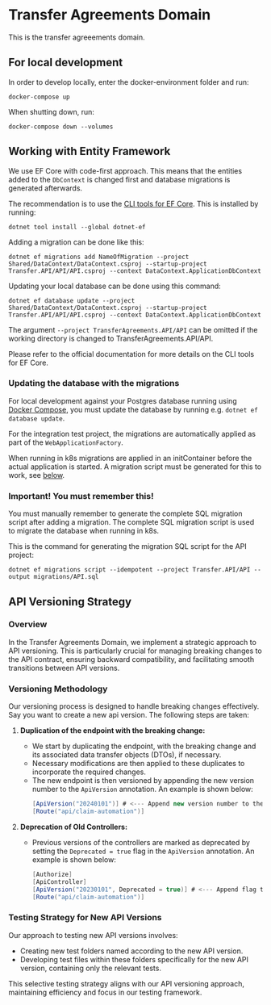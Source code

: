 # Transfer Agreements Domain
This is the transfer agreeements domain.

## For local development<a id="docker-compose"></a>

In order to develop locally, enter the docker-environment folder and run:

```shell
docker-compose up
```

When shutting down, run:

```shell
docker-compose down --volumes
```

## Working with Entity Framework

We use EF Core with code-first approach. This means that the entities added to the `DbContext` is changed first and database migrations is generated afterwards.

The recommendation is to use the [CLI tools for EF Core](https://learn.microsoft.com/en-us/ef/core/cli/dotnet). This is installed by running:

```shell
dotnet tool install --global dotnet-ef
```

Adding a migration can be done like this:

```shell
dotnet ef migrations add NameOfMigration --project Shared/DataContext/DataContext.csproj --startup-project Transfer.API/API/API.csproj --context DataContext.ApplicationDbContext
```

Updating your local database can be done using this command:

```shell
dotnet ef database update --project Shared/DataContext/DataContext.csproj --startup-project Transfer.API/API/API.csproj --context DataContext.ApplicationDbContext
```

The argument `--project TransferAgreements.API/API` can be omitted if the working directory is changed to TransferAgreements.API/API.

Please refer to the official documentation for more details on the CLI tools for EF Core.

### Updating the database with the migrations

For local development against your Postgres database running using [Docker Compose](#docker-compose), you must update the database by running e.g. `dotnet ef database update`.

For the integration test project, the migrations are automatically applied as part of the `WebApplicationFactory`.

When running in k8s migrations are applied in an initContainer before the actual application is started. A migration script must be generated for this to work, see [below](#important).

### Important! You must remember this!<a id="important"></a>

You must manually remember to generate the complete SQL migration script after adding a migration. The complete SQL migration script is used to migrate the database when running in k8s.

This is the command for generating the migration SQL script for the API project:

```shell
dotnet ef migrations script --idempotent --project Transfer.API/API --output migrations/API.sql
```

## API Versioning Strategy

### Overview
In the Transfer Agreements Domain, we implement a strategic approach to API versioning. This is particularly crucial for managing breaking changes to the API contract, ensuring backward compatibility, and facilitating smooth transitions between API versions.

### Versioning Methodology
Our versioning process is designed to handle breaking changes effectively.
Say you want to create a new api version. The following steps are taken:

1. **Duplication of the endpoint with the breaking change:**

    - We start by duplicating the endpoint, with the breaking change and its associated data transfer objects (DTOs), if necessary.
    - Necessary modifications are then applied to these duplicates to incorporate the required changes.
    - The new endpoint is then versioned by appending the new version number to the `ApiVersion` annotation. An example is shown below:
      ```csharp
      [ApiVersion("20240101")] # <--- Append new version number to the annotation
      [Route("api/claim-automation")]
      ```

2. **Deprecation of Old Controllers:**
    - Previous versions of the controllers are marked as deprecated by setting the `Deprecated = true` flag in the `ApiVersion` annotation. An example is shown below:
      ```csharp
      [Authorize]
      [ApiController]
      [ApiVersion("20230101", Deprecated = true)] # <--- Append flag to the annotation
      [Route("api/claim-automation")]
      ```

### Testing Strategy for New API Versions
Our approach to testing new API versions involves:

- Creating new test folders named according to the new API version.
- Developing test files within these folders specifically for the new API version, containing only the relevant tests.

This selective testing strategy aligns with our API versioning approach, maintaining efficiency and focus in our testing framework.
